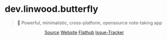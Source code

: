 # dev.linwood.butterfly

> 🎨 Powerful, minimalistic, cross-platform, opensource note-taking app

<div align="center">

[Source](https://github.com/LinwoodCloud/Butterfly)
[Website](https://docs.butterfly.linwood.dev)
[Flathub](https://flathub.org/apps/details/dev.linwood.butterfly)
[Issue-Tracker](https://github.com/LinwoodCloud/Butterfly/issues)

</div>
